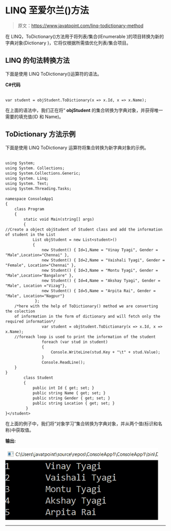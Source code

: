 # LINQ 至爱尔兰()方法

> 原文：<https://www.javatpoint.com/linq-todictionary-method>

在 LINQ，ToDictionary()方法用于将列表/集合(IEnumerable <t>)的项目转换为新的字典对象(Dictionary <tkey>)，它将仅根据所需值优化列表/集合项目。</tkey></t>

## LINQ 的句法转换方法

下面是使用 LINQ ToDictionary()运算符的语法。

**C#代码**

```

var student = objStudent.ToDictionary(x => x.Id, x => x.Name);

```

在上面的语法中，我们正在将“ **objStudent** 的集合转换为字典对象，并获得唯一需要的填充值(ID 和 Name)。

## ToDictionary 方法示例

下面是使用 LINQ ToDictionary 运算符将集合转换为新字典对象的示例。

```

using System;
using System. Collections;
using System.Collections.Generic;
using System. Linq;
using System. Text;
using System.Threading.Tasks;

namespace ConsoleApp1
{
    class Program
    {
        static void Main(string[] args)
        {
//Create a object objStudent of Student class and add the information of student in the List
            List objStudent = new List<student>()
            {
                new Student() { Id=1,Name = "Vinay Tyagi", Gender = "Male",Location="Chennai" },
                new Student() { Id=2,Name = "Vaishali Tyagi", Gender = "Female", Location="Chennai" },
                new Student() { Id=3,Name = "Montu Tyagi", Gender = "Male",Location="Bangalore" },
                new Student() { Id=4,Name = "Akshay Tyagi", Gender = "Male", Location ="Vizag"},
                new Student() { Id=5,Name = "Arpita Rai", Gender = "Male", Location="Nagpur"}
             };
    /*here with the help of ToDictionary() method we are converting the colection 
    of information in the form of dictionary and will fetch only the required information*/
                var student = objStudent.ToDictionary(x => x.Id, x => x.Name);
    //foreach loop is used to print the information of the student
                foreach (var stud in student)
                {
                    Console.WriteLine(stud.Key + "\t" + stud.Value);
                }
                Console.ReadLine();
    }
}
        class Student
        {
            public int Id { get; set; }
            public string Name { get; set; }
            public string Gender { get; set; }
            public string Location { get; set; }
         }
}</student> 
```

在上面的例子中，我们将“对象学习”集合转换为字典对象，并从两个值(标识和名称)中获取值。

**输出:**

![LINQ ToDictionary() Method](img/10758122e225c0b439cf3926fc844063.png)

* * *